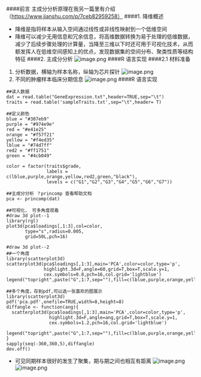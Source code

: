 ####前言
主成分分析原理在我另一篇里有介绍（https://www.jianshu.com/p/7ceb82959258）
####1. 降维概述
- 降维是指将样本从输入空间通过线性或非线性映射到一个低维空间
- 降维可以减少无用信息和冗余信息，将高维数据转换为易于处理的低维数据，减少了后续步骤处理的计算量，当降至三维以下时还可用于可视化技术，从而额发挥人在低维空间感知上的优点，发现数据集的空间分布、聚类性质等结构特征
####2. 主成分分析
![image.png](https://upload-images.jianshu.io/upload_images/6634703-056988474c957931.png?imageMogr2/auto-orient/strip%7CimageView2/2/w/1240)
####R 语言实现
####2.1 材料准备
1. 分析数据，横轴为样本名称，纵轴为芯片探针
![image.png](https://upload-images.jianshu.io/upload_images/6634703-4c418015adeee7d1.png?imageMogr2/auto-orient/strip%7CimageView2/2/w/1240)
2. 不同的肿瘤样本临床分期信息
![image.png](https://upload-images.jianshu.io/upload_images/6634703-3da9bcc0015bddba.png?imageMogr2/auto-orient/strip%7CimageView2/2/w/1240)
####R 语言实现
```
##读入数据
dat = read.table("GeneExpression.txt",header=TRUE,sep="\t")
traits = read.table('sampleTraits.txt',sep="\t",header= T)

##定义颜色
blue = "#307eb9"
purple = "#974e9e"
red = "#e41e25"
orange = "#f57f21"
yellow = "#f4ed35"
lblue = "#74d7ff"
red2 = "#ff1751"
green = "#4cb049"

color = factor(traits$grade,
               labels = c(lblue,purple,orange,yellow,red2,green,"black"),
               levels = c("G1","G2","G3","G4","G5","G6","G7"))

##主成分分析 ？princomp 查看帮助文档
pca <- princomp(dat)

##可视化， 可多角度观看
#draw 3d plot--1
library(rgl) 
plot3d(pca$loadings[,1:3],col=color,
       type="s",radius=0.005,
       grid=50L,pch=16)

#draw 3d plot--2
##一个角度
library(scatterplot3d)
scatterplot3d(pca$loadings[,1:3],main='PCA',color=color,type='p',
              highlight.3d=F,angle=60,grid=T,box=T,scale.y=1,
              cex.symbols=0.8,pch=16,col.grid='lightblue')
legend("topright",paste("G",1:7,sep=""),fill=c(lblue,purple,orange,yellow,red2,green,"black"),box.col="grey")

##多个角度，存到pdf,可以选一张喜欢的图展示
library(scatterplot3d)
pdf('pca.pdf',onefile=TRUE,width=8,height=8)
diffangle <- function(ang){
  scatterplot3d(pca$loadings[,1:3],main='PCA',color=color,type='p',
                highlight.3d=F,angle=ang,grid=T,box=T,scale.y=1,
                cex.symbols=1.2,pch=16,col.grid='lightblue')
  legend("topright",paste("G",1:7,sep=""),fill=c(lblue,purple,orange,yellow,red2,green,"black"),box.col="grey")
}
sapply(seq(-360,360,5),diffangle)
dev.off()

```
- 可见同期样本很好的发生了聚集，期与期之间也相互有距离
![image.png](https://upload-images.jianshu.io/upload_images/6634703-3b585c93dbf6e04b.png?imageMogr2/auto-orient/strip%7CimageView2/2/w/1240)
![image.png](https://upload-images.jianshu.io/upload_images/6634703-9b3cbad8fcf07248.png?imageMogr2/auto-orient/strip%7CimageView2/2/w/1240)

